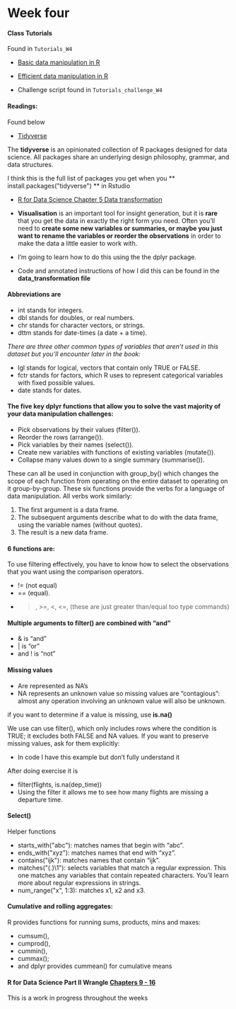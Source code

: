 # Week four

#### Class Tutorials
Found in `Tutorials_W4`
* [Basic data manipulation in R](https://ourcodingclub.github.io/tutorials/data-manip-intro/)

* [Efficient data manipulation in R](https://ourcodingclub.github.io/tutorials/data-manip-efficient/index.html)

* Challenge script found in `Tutorials_challenge_W4`



#### Readings: 
Found below

* [Tidyverse](https://www.tidyverse.org/)

The **tidyverse** is an opinionated collection of R packages designed for data science. All packages share an underlying design philosophy, grammar, and data structures.

I think this is the full list of packages you get when you 
** install.packages("tidyverse") ** in Rstudio


* [R for Data Science Chapter 5 Data transformation](http://r4ds.had.co.nz/transform.html)
- **Visualisation** is an important tool for insight generation, but it is **rare** that you get the data in exactly the right form you need. Often you’ll need to **create some new variables or summaries, or maybe you just want to rename the variables or reorder the observations** in order to make the data a little easier to work with.

- I’m going to learn how to do this using the the dplyr package. 

- Code and annotated instructions of how I did this can be found in the **data_transformation file**

#### Abbreviations are 
* int stands for integers.
* dbl stands for doubles, or real numbers.
* chr stands for character vectors, or strings.
* dttm stands for date-times (a date + a time).

*There are three other common types of variables that aren’t used in this dataset but you’ll encounter later in the book:*
* lgl stands for logical, vectors that contain only TRUE or FALSE.
* fctr stands for factors, which R uses to represent categorical variables with fixed possible values.
* date stands for dates.

#### The five key dplyr functions that allow you to solve the vast majority of your data manipulation challenges:
* Pick observations by their values (filter()).
* Reorder the rows (arrange()).
* Pick variables by their names (select()).
* Create new variables with functions of existing variables (mutate()).
* Collapse many values down to a single summary (summarise()).

These can all be used in conjunction with group_by() which changes the scope of each function from operating on the entire dataset to operating on it group-by-group. These six functions provide the verbs for a language of data manipulation.
All verbs work similarly:
1. The first argument is a data frame.
2. The subsequent arguments describe what to do with the data frame, using the variable names (without quotes).
3. The result is a new data frame.

#### 6 functions are:
To use filtering effectively, you have to know how to select the observations that you want using the comparison operators. 
* != (not equal)
*  == (equal).
* >, >=, <, <=,  (these are just greater than/equal too type commands)

#### Multiple arguments to filter() are combined with “and”

* & is “and”
* | is “or”
* and ! is “not”

#### Missing values 

* Are represented as NA’s
* NA represents an unknown value so missing values are “contagious”: almost any operation involving an unknown value will also be unknown.

if you want to determine if a value is missing, use **is.na()**

We use can use filter(), which only includes rows where the condition is TRUE; it excludes both FALSE and NA values. 
If you want to preserve missing values, ask for them explicitly:
* In code I have this example but don’t fully understand it

After doing exercise it is 
* filter(flights, is.na(dep_time))
* Using the filter it allows me to see how many flights are missing a departure time.


#### Select()
Helper functions
* starts_with("abc"): matches names that begin with “abc”.
* ends_with("xyz"): matches names that end with “xyz”.
* contains("ijk"): matches names that contain “ijk”.
* matches("(.)\\1"): selects variables that match a regular expression. This one matches any variables that contain repeated characters. You’ll learn more about regular expressions in strings.
* num_range("x", 1:3): matches x1, x2 and x3.



#### Cumulative and rolling aggregates: 
R provides functions for running sums, products, mins and maxes: 
* cumsum(), 
* cumprod(), 
* cummin(), 
* cummax(); 
* and dplyr provides cummean() for cumulative means




#### R for Data Science Part II Wrangle [Chapters 9 - 16](http://r4ds.had.co.nz/wrangle-intro.html)
This is a work in progress throughout the weeks
  
  












